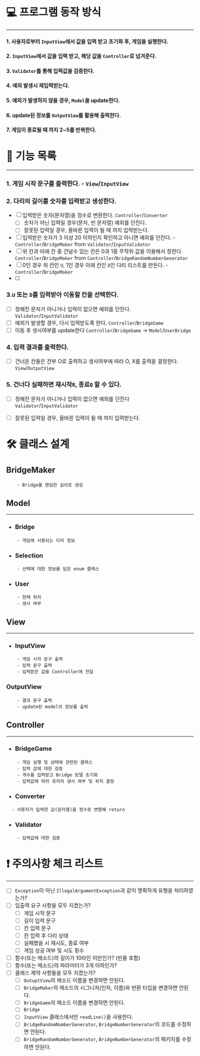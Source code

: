 # 💻 프로그램 동작 방식

---

#### 1. 사용자로부터 `InputView`에서 값을 입력 받고 초기화 후, 게임을 실행한다.
#### 2. `InputView`에서 값을 입력 받고, 해당 값을 `Controller`로 넘겨준다.
#### 3. `Validator`를 통해 입력값을 검증한다.
#### 4. 예외 발생시 재입력받는다.
#### 5. 예외가 발생하지 않을 경우, `Model`을 update한다.
#### 6. update된 정보를 `OutputView`를 활용해 출력한다.
#### 7. 게임이 종료될 때 까지 2~5를 반복한다.


# 🧰 기능 목록

---

### 1. 게임 시작 문구를 출력한다. - `View`/`InputView`

### 2. 다리의 길이를 숫자를 입력받고 생성한다.
   - [ ] 입력받은 숫자(문자열)을 정수로 변환한다. `Controller`/`Converter`
      - [ ] 숫자가 아닌 입력일 경우(문자, 빈 문자열) 예외를 던진다.
      - [ ] 잘못된 입력일 경우, 올바른 입력이 될 때 까지 입력받는다.
   - [ ] 입력받은 숫자가 3 이상 20 이하인지 확인하고 아니면 예외를 던진다. - `Controller`/`BridgeMaker` from `Validator`/`InputValidator`
   - [ ] 위 칸과 아래 칸 중 건널수 있는 칸은 0과 1중 무작위 값을 이용해서 정한다. `Controller`/`BridgeMaker` from `Controller`/`BridgeRandomNumberGenerator`
   - [ ] 0인 경우 위 칸인 `U`, 1인 경우 아래 칸인 `D`인 다리 리스트를 만든다. - `Controller`/`BridgeMaker`
   - [ ]
### 3.`U` 또는 `D`를 입력받아 이동할 칸을 선택한다.
   - [ ] 정해진 문자가 아니거나 입력이 없으면 예외를 던진다. `Validator`/`InputValidator`
   - [ ] 예외가 발생할 경우, 다시 입력받도록 한다. `Controller`/`BridgeGame`
   - [ ] 이동 후 생사여부를 update한다 `Controller`/`BridgeGame` -> `Model`/`UserBridge`

### 4. 입력 결과를 출력한다.
  - [ ] 건너온 칸들은 전부 O로 출력하고 생사여부에 따라 O, X를 출력을 결정한다. `View`/`OutputView`
### 5. 건너다 실패하면 재시작`R`, 종료`Q` 할 수 있다.
   - [ ] 정해진 문자가 아니거나 입력이 없으면 예외를 던진다 `Validator`/`InputValidator`
   - [ ] 잘못된 입력일 경우, 올바른 입력이 될 때 까지 입력받는다.



# 🛠️ 클래스 설계

## BridgeMaker
```
    - Bridge를 랜덤한 길이로 생성
```

## Model

---

- ### Bridge
```
    - 게임에 사용되는 다리 정보
```

- ### Selection
```
    - 선택에 대한 정보를 담은 enum 클래스
```

- ### User
```
    - 현재 위치
    - 생사 여부
```


## View

---

- ### InputView
```
    - 게임 시작 문구 출력
    - 입력 문구 출력
    - 입력받은 값을 Controller에 전달
```
### OutputView
```
    - 결과 문구 출력
    - update된 model의 정보를 출력
```

## Controller

---

- ### BridgeGame
```
    - 게임 실행 및 상태에 관련된 클래스
    - 입력 값에 대한 검증
    - 개수를 입력받고 Bridge 모델 초기화
    - 입력값에 따라 유저의 생사 여부 및 위치 결정
```

- ### Converter
```
  - 사용자가 입력한 값(문자열)을 정수로 변환해 return
```


- ### Validator
```
    - 입력값에 대한 검증
```


# ❗ 주의사항 체크 리스트

---

- [ ] `Exception`이 아닌 `IllegalArgumentException`과 같이 명확하게 유형을 처리하였는가?
- [ ] 입출력 요구 사항을 모두 지켰는가?
  - [ ] 게임 시작 문구
  - [ ] 길이 입력 문구
  - [ ] 칸 입력 문구
  - [ ] 칸 입력 후 다리 상태
  - [ ] 실패했을 시 재시도, 종료 여부
  - [ ] 게임 성공 여부 및 시도 횟수
- [ ] 함수(또는 메소드)의 길이가 10라인 미만인가? (빈줄 포함)
- [ ] 함수(또는 메소드)의 파라미터가 3개 이하인가?
- [ ] 클래스 제약 사항들을 모두 지켰는가?
  - [ ] `OutuptView`의 메소드 이름을 변경하면 안된다.
  - [ ] `BridgeMaker`의 메소드의 시그니처(인자, 이름)와 반환 타입을 변경하면 안된다.
  - [ ] `BridgeGame`의 메소드 이름을 변경하면 안된다.
  - [ ] `Bridge`
  - [ ] `InputView` 클래스에서만 `readLine()`을 사용한다. 
  - [ ] `BridgeRandomNumberGenerator`, `BridgeNumberGenerator`의 코드를 수정하면 안된다.
  - [ ] `BridgeRandomNumberGenerator`, `BridgeNumberGenerator`의 패키지를 수정하면 안된다.
